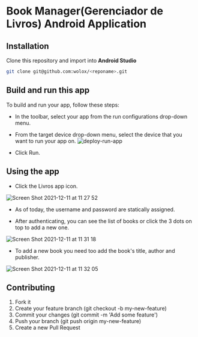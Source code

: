 # Book Manager(Gerenciador de Livros) Android Application

## Installation

Clone this repository and import into **Android Studio**
```bash
git clone git@github.com:wolox/<reponame>.git
```

## Build and run this app

To build and run your app, follow these steps:

- In the toolbar, select your app from the run configurations drop-down menu.
- From the target device drop-down menu, select the device that you want to run your app on.
![deploy-run-app](https://user-images.githubusercontent.com/69804490/145680057-8ea69323-4e2b-4f64-944b-be547c5c6c6d.png)

- Click Run.

## Using the app

- Click the Livros app icon.

![Screen Shot 2021-12-11 at 11 27 52](https://user-images.githubusercontent.com/69804490/145680161-d496e8bd-0aba-4289-96d8-6b91ba3bfc84.png)

- As of today, the username and password are statically assigned.

- After authenticating, you can see the list of books or click the 3 dots on top to add a new one.

![Screen Shot 2021-12-11 at 11 31 18](https://user-images.githubusercontent.com/69804490/145680262-ef99896b-82bd-41d5-9409-ea52ca0a4c02.png)

- To add a new book you need too add the book's title, author and publisher.

![Screen Shot 2021-12-11 at 11 32 05](https://user-images.githubusercontent.com/69804490/145680290-d0404c7d-13e9-4a32-ba20-448d7b226645.png)


## Contributing

1. Fork it
2. Create your feature branch (git checkout -b my-new-feature)
3. Commit your changes (git commit -m 'Add some feature')
4. Push your branch (git push origin my-new-feature)
5. Create a new Pull Request
